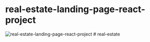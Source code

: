 # real-estate-landing-page-react-project
![real-estate-landing-page-react-project](/src/assets/github-cover.png)
#   r e a l - e s t a t e  
 